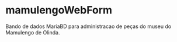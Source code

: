 # mamulengoWebForm
Bando de dados MariaBD para administracao de peças do museu do Mamulengo de Olinda.
